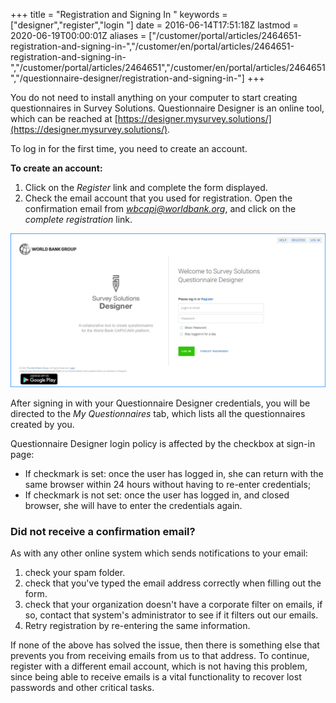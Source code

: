 ﻿+++
title = "Registration and Signing In "
keywords = ["designer","register","login "]
date = 2016-06-14T17:51:18Z
lastmod = 2020-06-19T00:00:01Z
aliases = ["/customer/portal/articles/2464651-registration-and-signing-in-","/customer/en/portal/articles/2464651-registration-and-signing-in-","/customer/portal/articles/2464651","/customer/en/portal/articles/2464651","/questionnaire-designer/registration-and-signing-in-"]
+++

You do not need to install anything on your computer to start creating
questionnaires in Survey Solutions. Questionnaire Designer is an online
tool, which can be reached
at [https://designer.mysurvey.solutions/](https://designer.mysurvey.solutions/).

  
To log in for the first time, you need to create an account.   


**To create an account:**  

1.  Click on the *Register* link and complete the form displayed.
2.  Check the email account that you used for registration. Open the
    confirmation email from *wbcapi@worldbank.org*, and click on the
    *complete registration* link.

<CENTER><IMG src="images/login_designer.png" width=800></CENTER>
  
After signing in with your Questionnaire Designer credentials, you will
be directed to the *My Questionnaires* tab, which lists all the
questionnaires created by you.
  
Questionnaire Designer login policy is affected by the checkbox at
sign-in page:

-   If checkmark is set: once the user has logged in, she can return
    with the same browser within 24 hours without having to re-enter
    credentials;
-   If checkmark is not set: once the user has logged in, and closed
    browser, she will have to enter the credentials again.


### Did not receive a confirmation email?
As with any other online system which sends notifications to your email:

1. check your spam folder.
2. check that you've typed the email address correctly when filling out the form.
3. check that your organization doesn't have a corporate filter on emails, if so, contact that system's administrator to see if it filters out our emails.
4. Retry registration by re-entering the same information.

If none of the above has solved the issue, then there is something else that prevents you from receiving emails from us to that address. To continue, register with a different email account, which is not having this problem, since being able to receive emails is a vital functionality to recover lost passwords and other critical tasks.
